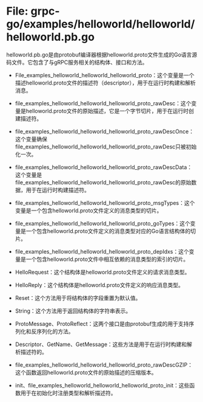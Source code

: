 # File: grpc-go/examples/helloworld/helloworld/helloworld.pb.go

helloworld.pb.go是由protobuf编译器根据helloworld.proto文件生成的Go语言源码文件。它包含了与gRPC服务相关的结构体、接口和方法。

- File_examples_helloworld_helloworld_helloworld_proto：这个变量是一个描述helloworld.proto文件的描述符（descriptor），用于在运行时构建和解析消息。
- file_examples_helloworld_helloworld_helloworld_proto_rawDesc：这个变量是helloworld.proto文件的原始描述，它是一个字节切片，用于在运行时创建描述符。
- file_examples_helloworld_helloworld_helloworld_proto_rawDescOnce：这个变量确保file_examples_helloworld_helloworld_helloworld_proto_rawDesc只被初始化一次。
- file_examples_helloworld_helloworld_helloworld_proto_rawDescData：这个变量是file_examples_helloworld_helloworld_helloworld_proto_rawDesc的原始数据，用于在运行时构建描述符。
- file_examples_helloworld_helloworld_helloworld_proto_msgTypes：这个变量是一个包含helloworld.proto文件定义的消息类型的切片。
- file_examples_helloworld_helloworld_helloworld_proto_goTypes：这个变量是一个包含helloworld.proto文件定义的消息类型对应的Go语言结构体的切片。
- file_examples_helloworld_helloworld_helloworld_proto_depIdxs：这个变量是一个包含helloworld.proto文件中相互依赖的消息类型的索引的切片。

- HelloRequest：这个结构体是helloworld.proto文件定义的请求消息类型。
- HelloReply：这个结构体是helloworld.proto文件定义的响应消息类型。

- Reset：这个方法用于将结构体的字段重置为默认值。
- String：这个方法用于返回结构体的字符串表示。
- ProtoMessage、ProtoReflect：这两个接口是由protobuf生成的用于支持序列化和反序列化的方法。
- Descriptor、GetName、GetMessage：这些方法是用于在运行时构建和解析描述符的。
- file_examples_helloworld_helloworld_helloworld_proto_rawDescGZIP：这个函数返回helloworld.proto文件的原始描述的压缩版本。
- init、file_examples_helloworld_helloworld_helloworld_proto_init：这些函数用于在初始化时注册类型和解析描述符。

